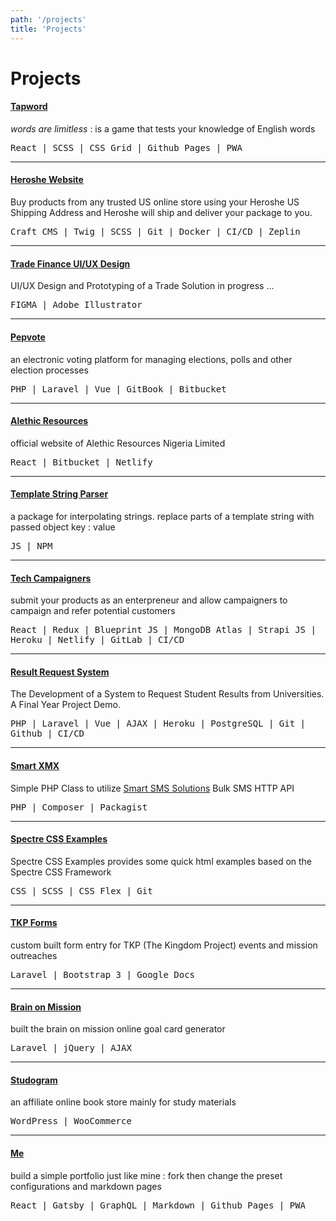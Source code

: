 ```yaml
---
path: '/projects'
title: 'Projects'
---
```


# Projects

#### <a target="_blank" href="https://tunjioye.github.io/tapword">Tapword</a>

*words are limitless* : is a game that tests your knowledge of English words

<samp>React | SCSS | CSS Grid | Github Pages | PWA</samp>

---

#### <a target="_blank" href="https://heroshe.com">Heroshe Website</a>

Buy products from any trusted US online store using your Heroshe US Shipping Address and Heroshe will ship and deliver your package to you.

<samp>Craft CMS | Twig | SCSS | Git | Docker | CI/CD | Zeplin</samp>

---

#### <a target="_blank" href="https://www.figma.com/proto/kHXvT63ao4pzcCVX40fToq/Trade-Finance-Dashboard">Trade Finance UI/UX Design</a>

UI/UX Design and Prototyping of a Trade Solution in progress ...

<samp>FIGMA | Adobe Illustrator</samp>

---

#### <a target="_blank" href="https://pepvote.com">Pepvote</a>

an electronic voting platform for managing elections, polls and other election processes

<samp>PHP | Laravel | Vue | GitBook | Bitbucket</samp>

---

#### <a target="_blank" href="https://alethicresources.com">Alethic Resources</a>

official website of Alethic Resources Nigeria Limited

<samp>React | Bitbucket | Netlify</samp>

---

#### <a target="_blank" href="https://github.com/tunjioye/templatestringparser">Template String Parser</a>

a package for interpolating strings. replace parts of a template string with passed object key : value

<samp>JS | NPM</samp>

---

#### <a target="_blank" href="https://techcampaigners.netlify.com">Tech Campaigners</a>

submit your products as an enterpreneur and allow campaigners to campaign and refer potential customers

<samp>React | Redux | Blueprint JS | MongoDB Atlas | Strapi JS | Heroku | Netlify | GitLab | CI/CD</samp>

---

#### <a target="_blank" href="http://result-request-system.herokuapp.com">Result Request System</a>

The Development of a System to Request Student Results from Universities. A Final Year Project Demo.

<samp>PHP | Laravel | Vue | AJAX | Heroku | PostgreSQL | Git | Github | CI/CD</samp>

---

#### <a target="_blank" href="https://github.com/tunjioye/smartxmx">Smart XMX</a>

Simple PHP Class to utilize [Smart SMS Solutions](https://smartsmssolutions.com/) Bulk SMS HTTP API

<samp>PHP | Composer | Packagist</samp>

---

#### <a target="_blank" href="https://github.com/tunjioye/spectre-css-examples">Spectre CSS Examples</a>

Spectre CSS Examples provides some quick html examples based on the Spectre CSS Framework

<samp>CSS | SCSS | CSS Flex | Git</samp>

---

#### <a target="_blank" href="https://forms.tkpmission.org">TKP Forms</a>

custom built form entry for TKP (The Kingdom Project) events and mission outreaches

<samp>Laravel | Bootstrap 3 | Google Docs</samp>

---

#### <a target="_blank" href="https://brainonmission.com/new">Brain on Mission</a>

built the brain on mission online goal card generator

<samp>Laravel | jQuery | AJAX</samp>

---

#### <a target="_blank" href="https://studogram.com">Studogram</a>

an affiliate online book store mainly for study materials

<samp>WordPress | WooCommerce</samp>

---

#### <a target="_blank" href="https://github.com/tunjioye/me">Me</a>

build a simple portfolio just like mine : fork then change the preset configurations and markdown pages

<samp>React | Gatsby | GraphQL | Markdown | Github Pages | PWA</samp>
